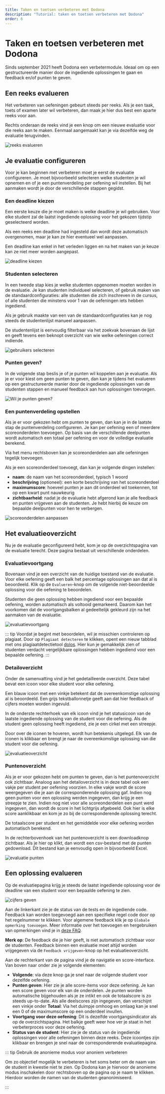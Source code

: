 ```yaml
---
title: Taken en toetsen verbeteren met Dodona
description: "Tutorial: taken en toetsen verbeteren met Dodona"
order: 6
---
```


# Taken en toetsen verbeteren met Dodona

Sinds september 2021 heeft Dodona een verbetermodule. Ideaal om op een gestructureerde manier door de ingediende oplossingen te gaan en feedback en/of punten te geven.

## Een reeks evalueren

Het verbeteren van oefeningen gebeurt steeds per reeks. Als je een taak, toets of examen later wil verbeteren, dan maak je hier dus best een aparte reeks voor aan.

Rechts onderaan de reeks vind je een knop om een nieuwe evaluatie voor die reeks aan te maken. Eenmaal aangemaakt kan je via dezelfde weg de evaluatie terugvinden.

![reeks evalueren](./reeks-evalueren.png)

## Je evaluatie configureren

Voor je kan beginnen met verbeteren moet je eerst de evaluatie configureren. Je moet bijvoorbeeld selecteren welke studenten je wil opnemen en of je een puntenverdeling per oefening wil instellen. Bij het aanmaken wordt je door de verschillende stappen gegidst.

### Een deadline kiezen

Een eerste keuze die je moet maken is welke deadline je wil gebruiken. Voor elke student zal de laatst ingediende oplossing voor het gekozen tijdstip geselecteerd worden.

Als een reeks een deadline had ingesteld dan wordt deze automatisch overgenomen, maar je kan ze hier eventueel wel aanpassen.

Een deadline kan enkel in het verleden liggen en na het maken van je keuze kan ze niet meer worden aangepast.

![deadline kiezen](./deadline-kiezen.png)

### Studenten selecteren

In een tweede stap kies je welke studenten opgenomen moeten worden in de evaluatie. Je kan studenten individueel selecteren, of gebruik maken van de standaardconfiguraties: alle studenten die zich inschreven in de cursus, of alle studenten die minstens voor 1 van de oefeningen iets hebben ingediend.

Als je gebruik maakte van een van de standaardconfiguraties kan je nog steeds de studentenlijst manueel aanpassen.

De studentenlijst is eenvoudig filterbaar via het zoekvak bovenaan de lijst en geeft tevens een beknopt overzicht van wie welke oefeningen correct indiende.

![gebruikers selecteren](./gebruikers-selecteren.png)

### Punten geven?

In de volgende stap beslis je of je punten wil koppelen aan je evaluatie. Als je er voor kiest om geen punten te geven, dan kan je tijdens het evalueren op een gestructureerde manier door de ingediende oplossingen van de studenten stappen en manueel feedback aan hun oplossingen toevoegen.

![Wil je punten geven?](./punten-geven.png)

### Een puntenverdeling opstellen

Als je er voor gekozen hebt om punten te geven, dan kan je in de laatste stap de puntenverdeling configureren. Je kan per oefening een of meerdere scoreonderdelen toevoegen. Op basis van de verschillende deelpunten wordt automatisch een totaal per oefening en voor de volledige evaluatie berekend.

Via het menu rechtsboven kan je scoreonderdelen aan alle oefeningen tegelijk toevoegen.

Als je een scoreonderdeel toevoegt, dan kan je volgende dingen instellen:
* **naam**: de naam van het scoreonderdeel, typisch 1 woord
* **beschrijving** (optioneel): een korte beschrijving van het scoreonderdeel
* **maximumscore**: hoeveel punten je aan dit onderdeel wil toekennen, tot op een kwart punt nauwkeurig
* **zichtbaarheid**: nadat je de evaluatie hebt afgerond kan je alle feedback en punten vrijgeven aan de studenten. Je hebt hierbij de keuze om bepaalde deelpunten voor hen te verbergen.

![scoreonderdelen aanpassen](./score-items.png)

## Het evaluatieoverzicht

Nu je de evaluatie geconfigureerd hebt, kom je op de overzichtspagina van de evaluatie terecht. Deze pagina bestaat uit verschillende onderdelen.

### Evaluatievoortgang

Bovenaan vind je een overzicht van de huidige toestand van de evaluatie.
Voor elke oefening geeft een balk het percentage oplossingen aan dat al is beoordeeld.
Klik op de `Evalueren`-knop om de volgende niet-beoordeelde oplossing voor die oefening te beoordelen.

Studenten die geen oplossing hebben ingediend voor een bepaalde oefening, worden automatisch als voltooid gemarkeerd.
Daarom kan het voorkomen dat de voortgangsbalken al gedeeltelijk gekleurd zijn na het aanmaken van de evaluatie.

![evaluatievoortgang](./nl.staff.evaluation_progress.png)

::: tip
Voordat je begint met beoordelen, wil je misschien controleren op plagiaat.
Door op `Plagiaat detecteren` te klikken, opent een nieuw tabblad met ons plagiaatdetectietool [dolos](https://dolos.ugent.be/).
Hier kun je gemakkelijk zien of studenten verdacht vergelijkbare oplossingen hebben ingediend voor een bepaalde oefening.
:::

### Detailoverzicht

Onder de samenvatting vind je het gedetailleerde overzicht.
Deze tabel bevat een icoon voor elke student voor elke oefening.

Een blauw icoon met een vinkje betekent dat de overeenkomstige oplossing al is beoordeeld.
Een grijs tekstballonnetje geeft aan dat hier feedback of cijfers moeten worden ingevuld.

In de onderste rechterhoek van elk icoon vind je het statusicoon van de laatste ingediende oplossing van de student voor die oefening.
Als de student geen oplossing heeft ingediend, zie je een cirkel met een streepje.

Door over de iconen te hoveren, wordt hun betekenis uitgelegd. Elk van de iconen is klikbaar en brengt je naar de overeenkomstige oplossing van die student voor die oefening.

![evaluatieoverzicht](./nl.staff.evaluation_overview.png)

### Puntenoverzicht

Als je er voor gekozen hebt om punten te geven, dan is het puntenoverzicht ook zichtbaar. Analoog aan het detailoverzicht is in deze tabel ook een vakje per student per oefening voorzien. In elke vakje wordt de score weergegeven die je aan de corresponderende oplossing gaf. Indien nog geen punten voor een oplossing werden ingegeven, dan krijg je een streepje te zien. Indien nog niet voor alle scoreonderdelen een punt werd ingegeven, dan wordt de score in het lichtgrijs afgebeeld. Ook hier is elke score aanklikbaar en kom je zo bij de corresponderende oplossing terecht.

De totaalscore per student en het gemiddelde voor elke oefening worden automatisch berekend.

In de rechterbovenhoek van het puntenoverzicht is een downloadknop zichtbaar. Als je hier op klikt, dan wordt een csv-bestand met de punten gedownload. Dit bestand kan je eenvoudig open in bijvoorbeeld Excel.

![evaluatie punten](./evaluatie-punten.png)

## Een oplossing evalueren

Op de evaluatiepagina krijg je steeds de laatst ingediende oplossing voor de deadline van een student voor een bepaalde oefening te zien.

![cijfers geven](./n;.staff.give_grades.png)

Aan de linkerkant zie je de status van de tests en de ingediende code.
Feedback kan worden toegevoegd aan een specifieke regel code door op het regelnummer te klikken.
Voor algemene feedback klik je op `Globale opmerking toevoegen`.
Meer informatie over het toevoegen en hergebruiken van opmerkingen vind je in [deze FAQ](/nl/faq/annotations#hoe-kan-ik-opmerkingen-geven-op-een-oplossing-van-een-student).

**Merk op**: De feedback die je hier geeft, is niet automatisch zichtbaar voor de studenten.
Feedback binnen een evaluatie moet altijd worden vrijgegeven via de `Feedback vrijgeven`-knop op het evaluatieoverzicht.

Aan de rechterkant van de pagina vind je de navigatie en score-interface. Van boven naar onder zie je volgende elementen:
* **Volgende**: via deze knop ga je snel naar de volgende student voor dezelfde oefening.
* **Punten geven**: Hier zie je alle score-items voor deze oefening. Je kan een score geven voor elk van de onderdelen. Je punten worden automatische bijgehouden als je ze intikt en ook de totaalscore is zo steeds up-to-date. Als alle deelscores zijn ingegeven, dan verschijnt een vinkje onder **Totaal**: Via het duimpje omhoog en omlaag kan je snel een 0 of de maximumscore op een onderdeel invullen.
* **Voortgang voor deze oefening**: Dit is dezelfde voortgangsindicator als op de overzichtspagina. Het balkje geeft weer hoe ver je staat in het verbeterproces voor deze oefening.
* **Status van de student**: Hier zie je de status van de ingediende oplossingen voor alle oefeningen binnen deze reeks. Deze icoontjes zijn klikbaar en brengen je snel naar de corresponderende evaluatiepagina.

::: tip Gebruik de anonieme modus voor anoniem verbeteren

Om zo objectief mogelijk te verbeteren is het soms beter om de naam van de student in kwestie niet te zien. Op Dodona kan je hiervoor de anonieme modus inschakelen door rechtsboven op de pagina op je naam te klikken. Hierdoor worden de namen van de studenten geanonimiseerd.

:::
